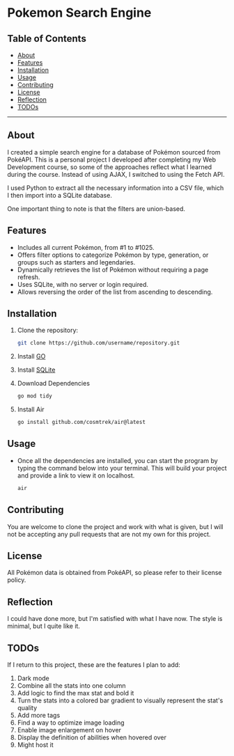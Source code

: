 # Pokemon Search Engine

## Table of Contents
- [About](#about)
- [Features](#features)
- [Installation](#installation)
- [Usage](#usage)
- [Contributing](#contributing)
- [License](#license)
- [Reflection](#reflection)
- [TODOs](#TODOs)

---

## About
I created a simple search engine for a database of Pokémon sourced from PokéAPI. This is a personal project I developed after completing my Web Development course, so some of the approaches reflect what I learned during the course. Instead of using AJAX, I switched to using the Fetch API.  

I used Python to extract all the necessary information into a CSV file, which I then import into a SQLite database.


One important thing to note is that the filters are union-based.  

## Features
- Includes all current Pokémon, from #1 to #1025.  
- Offers filter options to categorize Pokémon by type, generation, or groups such as starters and legendaries.  
- Dynamically retrieves the list of Pokémon without requiring a page refresh.  
- Uses SQLite, with no server or login required.  
- Allows reversing the order of the list from ascending to descending. 

## Installation
1. Clone the repository:  
   ```bash
   git clone https://github.com/username/repository.git
2. Install <a href="https://go.dev/doc/install">GO</a>

3. Install <a href="https://www.sqlite.org/download.html">SQLite</a>

4. Download Dependencies
   ```bash
   go mod tidy

5. Install Air
   ```bash
   go install github.com/cosmtrek/air@latest

## Usage
* Once all the dependencies are installed, you can start the program by typing the command below into your terminal. This will build your project and provide a link to view it on localhost.
    ```bash
    air

## Contributing
You are welcome to clone the project and work with what is given, but I will not be accepting any pull requests that are not my own for this project.

## License
All Pokémon data is obtained from PokéAPI, so please refer to their license policy.

## Reflection
I could have done more, but I'm satisfied with what I have now. The style is minimal, but I quite like it.

## TODOs
If I return to this project, these are the features I plan to add:
1. Dark mode
2. Combine all the stats into one column
3. Add logic to find the max stat and bold it
4. Turn the stats into a colored bar gradient to visually represent the stat's quality
5. Add more tags
6. Find a way to optimize image loading
7. Enable image enlargement on hover
8. Display the definition of abilities when hovered over
9. Might host it
